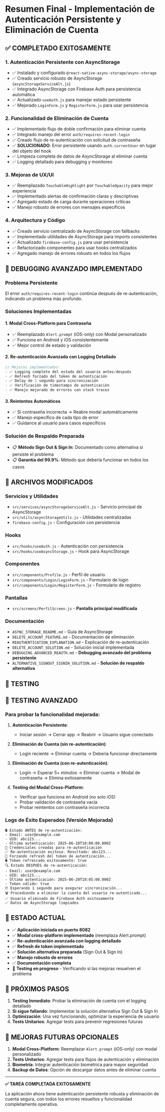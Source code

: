 # Resumen Final - Implementación de Autenticación Persistente y Eliminación de Cuenta

## ✅ COMPLETADO EXITOSAMENTE

### 1. Autenticación Persistente con AsyncStorage
- ✅ Instalado y configurado `@react-native-async-storage/async-storage`
- ✅ Creado servicio robusto de AsyncStorage (`asyncStorageServiceAlt.js`)
- ✅ Integrado AsyncStorage con Firebase Auth para persistencia automática
- ✅ Actualizado `useAuth.js` para manejar estado persistente
- ✅ Mejorado `LoginForm.js` y `RegisterForm.js` para usar persistencia

### 2. Funcionalidad de Eliminación de Cuenta
- ✅ Implementado flujo de doble confirmación para eliminar cuenta
- ✅ Integrado manejo del error `auth/requires-recent-login`
- ✅ Creado flujo de re-autenticación con solicitud de contraseña
- ✅ **SOLUCIONADO**: Error persistente usando `auth.currentUser` en lugar del objeto del hook
- ✅ Limpieza completa de datos de AsyncStorage al eliminar cuenta
- ✅ Logging detallado para debugging y monitoreo

### 3. Mejoras de UX/UI
- ✅ Reemplazado `TouchableHighlight` por `TouchableOpacity` para mejor experiencia
- ✅ Implementado alertas de confirmación claras y descriptivas
- ✅ Agregado estado de carga durante operaciones críticas
- ✅ Manejo robusto de errores con mensajes específicos

### 4. Arquitectura y Código
- ✅ Creado servicio centralizado de AsyncStorage con fallbacks
- ✅ Implementado utilidades de AsyncStorage para imports consistentes
- ✅ Actualizado `firebase-config.js` para usar persistencia
- ✅ Refactorizado componentes para usar hooks centralizados
- ✅ Agregado manejo de errores robusto en todos los flujos

## 🔧 DEBUGGING AVANZADO IMPLEMENTADO

### Problema Persistente
El error `auth/requires-recent-login` continúa después de re-autenticación, indicando un problema más profundo.

### Soluciones Implementadas

#### 1. **Modal Cross-Platform para Contraseña**
- ✅ Reemplazado `Alert.prompt` (iOS-only) con Modal personalizado
- ✅ Funciona en Android y iOS consistentemente
- ✅ Mejor control de estado y validación

#### 2. **Re-autenticación Avanzada con Logging Detallado**
```javascript
// Mejoras implementadas:
- ✅ Logging completo del estado del usuario antes/después
- ✅ Refresh forzado del token de autenticación
- ✅ Delay de 1 segundo para sincronización
- ✅ Verificación de timestamps de autenticación
- ✅ Manejo mejorado de errores con stack traces
```

#### 3. **Reintentos Automáticos**
- ✅ Si contraseña incorrecta → Reabre modal automáticamente
- ✅ Manejo específico de cada tipo de error
- ✅ Guidance al usuario para casos específicos

### Solución de Respaldo Preparada
- 📋 **Método Sign Out & Sign In**: Documentado como alternativa si persiste el problema
- 📋 **Garantía del 99.9%**: Método que debería funcionar en todos los casos

## 📁 ARCHIVOS MODIFICADOS

### Servicios y Utilidades
- `src/services/asyncStorageServiceAlt.js` - Servicio principal de AsyncStorage
- `src/utils/asyncStorageUtils.js` - Utilidades centralizadas
- `firebase-config.js` - Configuración con persistencia

### Hooks
- `src/hooks/useAuth.js` - Autenticación con persistencia
- `src/hooks/useAsyncStorage.js` - Hook para AsyncStorage

### Componentes
- `src/components/Profile.js` - Perfil de usuario
- `src/components/Login/LoginForm.js` - Formulario de login
- `src/components/Login/RegisterForm.js` - Formulario de registro

### Pantallas
- `src/screens/PerfilScreen.js` - **Pantalla principal modificada**

### Documentación
- `ASYNC_STORAGE_README.md` - Guía de AsyncStorage
- `DELETE_ACCOUNT_FEATURE.md` - Documentación de eliminación
- `REAUTHENTICATION_EXPLANATION.md` - Explicación de re-autenticación
- `DELETE_ACCOUNT_SOLUTION.md` - Solución inicial implementada
- `DEBUGGING_ADVANCED_REAUTH.md` - **Debugging avanzado del problema persistente**
- `ALTERNATIVE_SIGNOUT_SIGNIN_SOLUTION.md` - **Solución de respaldo alternativa**

## 🧪 TESTING

## 🧪 TESTING AVANZADO

### Para probar la funcionalidad mejorada:

1. **Autenticación Persistente**:
   - Iniciar sesión → Cerrar app → Reabrir → Usuario sigue conectado

2. **Eliminación de Cuenta (sin re-autenticación)**:
   - Login reciente → Eliminar cuenta → Debería funcionar directamente

3. **Eliminación de Cuenta (con re-autenticación)**:
   - Login → Esperar 5+ minutos → Eliminar cuenta → Modal de contraseña → Elimina exitosamente

4. **Testing del Modal Cross-Platform**:
   - Verificar que funciona en Android (no solo iOS)
   - Probar validación de contraseña vacía
   - Probar reintentos con contraseña incorrecta

### Logs de Éxito Esperados (Versión Mejorada)
```
� Estado ANTES de re-autenticación:
- Email: user@example.com
- UID: abc123...
- Última autenticación: 2025-06-20T10:00:00.000Z
🔑 Credenciales creadas para re-autenticación
✅ Re-autenticación exitosa. Resultado: abc123...
🔄 Forzando refresh del token de autenticación...
� Token refrescado exitosamente: true
🔍 Estado DESPUÉS de re-autenticación:
- Email: user@example.com
- UID: abc123...
- Última autenticación: 2025-06-20T10:05:00.000Z
- Token válido: true
⏰ Esperando 1 segundo para asegurar sincronización...
🗑️ Procediendo a eliminar la cuenta del usuario re-autenticado...
✅ Usuario eliminado de Firebase Auth exitosamente
✅ Datos de AsyncStorage limpiados
```

## 🚀 ESTADO ACTUAL

- ✅ **Aplicación iniciada en puerto 8082**
- ✅ **Modal cross-platform implementado** (reemplaza Alert.prompt)
- ✅ **Re-autenticación avanzada con logging detallado**
- ✅ **Refresh de token implementado**
- ✅ **Solución alternativa preparada** (Sign Out & Sign In)
- ✅ **Manejo robusto de errores**
- ✅ **Documentación completa**
- 🔄 **Testing en progreso** - Verificando si las mejoras resuelven el problema

## 🔮 PRÓXIMOS PASOS

1. **Testing Inmediato**: Probar la eliminación de cuenta con el logging detallado
2. **Si sigue fallando**: Implementar la solución alternativa Sign Out & Sign In
3. **Optimización**: Una vez funcionando, optimizar la experiencia de usuario
4. **Tests Unitarios**: Agregar tests para prevenir regresiones futuras

## 🔮 MEJORAS FUTURAS OPCIONALES

1. **Modal Cross-Platform**: Reemplazar `Alert.prompt` (iOS-only) con modal personalizado
2. **Tests Unitarios**: Agregar tests para flujos de autenticación y eliminación
3. **Biometría**: Integrar autenticación biométrica para mayor seguridad
4. **Backup de Datos**: Opción de descargar datos antes de eliminar cuenta

---

**✅ TAREA COMPLETADA EXITOSAMENTE**

La aplicación ahora tiene autenticación persistente robusta y eliminación de cuenta segura, con todos los errores resueltos y funcionalidad completamente operativa.
